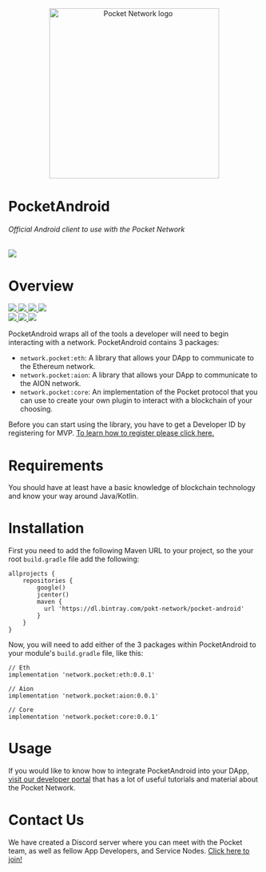 <div align="center">
  <a href="https://www.pokt.network">
    <img src="https://user-images.githubusercontent.com/16605170/74199287-94f17680-4c18-11ea-9de2-b094fab91431.png" alt="Pocket Network logo" width="340"/>
  </a>
</div>

<h1 align="left">PocketAndroid</h1>
<h6 align="left">Official Android client to use with the Pocket Network</h6>
<div align="lef">
  <a  href="https://developer.android.com/docs">
    <img src="https://img.shields.io/badge/android-reference-green.svg"/>
  </a>
</div>

<h1 align="left">Overview</h1>
  <div align="left">
    <a  href="https://github.com/pokt-network/pocket-android/releases">
      <img src="https://img.shields.io/github/release-pre/pokt-network/pocket-android.svg"/>
    </a>
    <a href="https://circleci.com/gh/pokt-network/pocket-android/tree/master">
      <img src="https://circleci.com/gh/pokt-network/pocket-android/tree/master.svg?style=svg"/>
    </a>
    <a  href="https://github.com/pokt-network/pocket-android/pulse">
      <img src="https://img.shields.io/github/contributors/pokt-network/pocket-android.svg"/>
    </a>
    <a href="https://opensource.org/licenses/MIT">
      <img src="https://img.shields.io/badge/License-MIT-blue.svg"/>
    </a>
    <br >
    <a href="https://github.com/pokt-network/pocket-android/pulse">
      <img src="https://img.shields.io/github/last-commit/pokt-network/pocket-android.svg"/>
    </a>
    <a href="https://github.com/pokt-network/pocket-android/pulls">
      <img src="https://img.shields.io/github/issues-pr/pokt-network/pocket-android.svg"/>
    </a>
    <a href="https://github.com/pokt-network/pocket-android/issues">
      <img src="https://img.shields.io/github/issues-closed/pokt-network/pocket-android.svg"/>
    </a>
</div>

PocketAndroid wraps all of the tools a developer will need to begin interacting with a network. PocketAndroid contains 3 packages:

- `network.pocket:eth`: A library that allows your DApp to communicate to the Ethereum network.
- `network.pocket:aion`: A library that allows your DApp to communicate to the AION network.
- `network.pocket:core`: An implementation of the Pocket protocol that you can use to create your own plugin to interact with a blockchain of your choosing.

Before you can start using the library, you have to get a Developer ID by registering for MVP. [To learn how to register please click here.](https://pocket-network.readme.io/docs/how-to-participate#section-for-developers)

<h1 align="left">Requirements</h1>

You should have at least have a basic knowledge of blockchain technology and know your way around Java/Kotlin.

<h1 align="left">Installation</h1>

First you need to add the following Maven URL to your project, so the your root `build.gradle` file add the following:

```
allprojects {
    repositories {
        google()
        jcenter()
        maven {
          url 'https://dl.bintray.com/pokt-network/pocket-android'
        }
    }
}
```

Now, you will need to add either of the 3 packages within PocketAndroid to your module's `build.gradle` file, like this:

```
// Eth
implementation 'network.pocket:eth:0.0.1'

// Aion
implementation 'network.pocket:aion:0.0.1'

// Core
implementation 'network.pocket:core:0.0.1'
```

<h1 align="left">Usage</h1>

If you would like to know how to integrate PocketAndroid into your DApp, [visit our developer portal](https://pocket-network.readme.io) that has a lot of useful tutorials and material about the Pocket Network.

<h1 align="left">Contact Us</h1>

We have created a Discord server where you can meet with the Pocket team, as well as fellow App Developers, and Service Nodes. [Click here to join!](https://discord.gg/sarhfXP)
